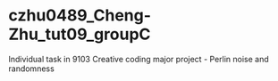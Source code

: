 # czhu0489_Cheng-Zhu_tut09_groupC
Individual task in 9103 Creative coding major project - Perlin noise and randomness
